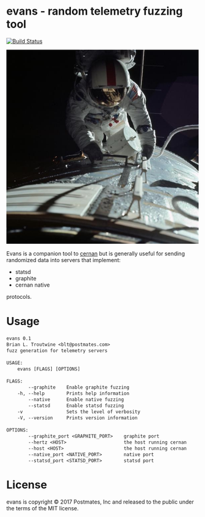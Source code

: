 # evans - random telemetry fuzzing tool

[![Build Status]()]()

![Ron Evans, Apollo 17 EVA](257771main_as17-152-23393_full.jpg)

Evans is a companion tool to [cernan](https://github.com/postmates/cernan) but
is generally useful for sending randomized data into servers that implement:

  * statsd
  * graphite
  * cernan native
  
protocols. 

# Usage 

```
evans 0.1
Brian L. Troutwine <blt@postmates.com>
fuzz generation for telemetry servers

USAGE:
    evans [FLAGS] [OPTIONS]

FLAGS:
        --graphite    Enable graphite fuzzing
    -h, --help        Prints help information
        --native      Enable native fuzzing
        --statsd      Enable statsd fuzzing
    -v                Sets the level of verbosity
    -V, --version     Prints version information

OPTIONS:
        --graphite_port <GRAPHITE_PORT>    graphite port
        --hertz <HOST>                     the host running cernan
        --host <HOST>                      the host running cernan
        --native_port <NATIVE_PORT>        native port
        --statsd_port <STATSD_PORT>        statsd port
```

# License 

evans is copyright © 2017 Postmates, Inc and released to the public under the
terms of the MIT license.
